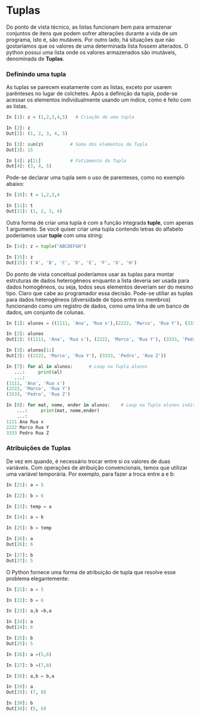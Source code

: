 # Tuplas

Do ponto de vista técnico, as listas funcionam bem para armazenar conjuntos de itens que podem sofrer alterações durante a vida de um programa, isto é, são mutáveis. Por outro lado, há situações que não gostaríamos que os valores de uma determinada lista fossem alterados. O python possui uma lista onde os valores armazenados são imutáveis, denominada de **Tuplas**.

### <b> Definindo uma tupla </b>

As tuplas se parecem exatamente com as listas, exceto por usarem parênteses no lugar de colchetes. Após a definição da tupla, pode-se acessar os elementos individualmente usando um índice, como é feito com as listas.
``` python
In [1]: z = (1,2,3,4,5)   # Criação de uma tupla

In [2]: z
Out[2]: (1, 2, 3, 4, 5)

In [3]: sum(z)          # Soma dos elementos da Tupla
Out[3]: 15

In [4]: z[2:]           # Fatiamento da Tupla 
Out[4]: (3, 4, 5)

```
Pode-se declarar uma tupla sem o uso de parenteses, como no exemplo abaixo:
``` python
In [10]: t = 1,2,3,4

In [11]: t
Out[11]: (1, 2, 3, 4)
```
Outra forma de criar uma tupla é com a função integrada **tuple**, com apenas 1 argumento. Se você quiser criar uma tupla contendo letras do alfabeto poderíamos usar **tuple** com uma string:
``` python
In [14]: z = tuple("ABCDEFGH")

In [15]: z
Out[15]: ('A', 'B', 'C', 'D', 'E', 'F', 'G', 'H')
```


Do ponto de vista conceitual poderíamos usar as tuplas para montar estruturas de dados heterogêneos enquanto a lista deveria ser usada para dados homogêneos, ou seja, todos seus elementos deveriam ser do mesmo tipo. Claro que cabe ao programador essa decisão.  Pode-se utiliar as tuplas para dados heterogêneos (diversidade de tipos entre os membros) funcionando como um registro de dados, como uma linha de um banco de dados, um conjunto de colunas.  
``` python
In [1]: alunos = ((1111, 'Ana', 'Rua x'),(2222, 'Marco', 'Rua Y'), (3333, 'Pedro', 'Rua Z'))

In [2]: alunos
Out[2]: ((1111, 'Ana', 'Rua x'), (2222, 'Marco', 'Rua Y'), (3333, 'Pedro', 'Rua Z'))

In [3]: alunos[1:]
Out[3]: ((2222, 'Marco', 'Rua Y'), (3333, 'Pedro', 'Rua Z'))

In [7]: for al in alunos:      # Loop na Tupla alunos
   ...:     print(al)
   ...:     
(1111, 'Ana', 'Rua x')
(2222, 'Marco', 'Rua Y')
(3333, 'Pedro', 'Rua Z')

In [8]: for mat, nome, ender in alunos:    # Loop na Tupla alunos individualizando os itens
    ...:     print(mat, nome,ender)
    ...:     
1111 Ana Rua x
2222 Marco Rua Y
3333 Pedro Rua Z
```
### <b> Atribuições de Tuplas </b>

De vez em quando, é necessário trocar entre si os valores de duas variáveis. Com operações de atribuição convencionais, temos que utilizar uma variável temporária. Por exemplo, para fazer a troca entre a e b:
```python
In [21]: a = 5

In [22]: b = 6

In [23]: temp = a

In [24]: a = b

In [25]: b = temp

In [26]: a
Out[26]: 6

In [27]: b
Out[27]: 5
```
O Python fornece uma forma de atribuição de tupla que resolve esse problema elegantemente:

``` python
In [21]: a = 5

In [22]: b = 6

In [23]: a,b =b,a

In [24]: a
Out[24]: 6

In [25]: b
Out[25]: 5

In [26]: a =(5,6)

In [27]: b =(7,8)

In [28]: a,b = b,a

In [29]: a
Out[29]: (7, 8)

In [30]: b
Out[30]: (5, 6)
```
 


